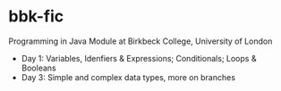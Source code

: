 # bbk-fic
Programming in Java Module at Birkbeck College, University of London

* Day 1: Variables, Idenfiers & Expressions; Conditionals; Loops & Booleans
* Day 3: Simple and complex data types, more on branches